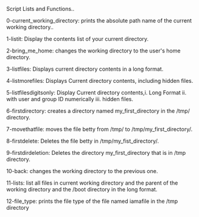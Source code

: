 Script Lists and Functions..

 0-current_working_directory: prints the absolute path name of the current working directory..
 
 1-listit: Display the contents list of your current directory.
 
 2-bring_me_home: changes the working directory to the user's home directory.
 
 3-listfiles: Displays current directory contents in a long format.
 
 4-listmorefiles: Displays Current directory contents, including hidden files.

 5-listfilesdigitsonly: Display Current directory contents,i. Long Format ii. with user and group ID numerically iii. hidden files.

 6-firstdirectory: creates a directory named my_first_directory in the /tmp/ directory.

 7-movethatfile: moves the file betty from /tmp/ to /tmp/my_first_directory/.

 8-firstdelete: Deletes the file betty in /tmp/my_fist_directory/.
 
 9-firstdirdeletion: Deletes the directory my_first_directory that is in /tmp directory.

 10-back: changes the working directory to the previous one.

 11-lists: list all files in current working directory and the parent of the working directory and the /boot directory in the long format.

12-file_type: prints the file type of the file named iamafile in the /tmp directory
